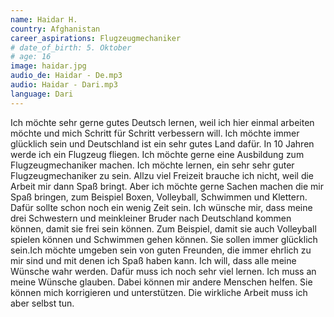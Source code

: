 ```yaml
---
name: Haidar H.
country: Afghanistan
career_aspirations: Flugzeugmechaniker
# date_of_birth: 5. Oktober
# age: 16
image: haidar.jpg
audio_de: Haidar - De.mp3
audio: Haidar - Dari.mp3
language: Dari
---
```


Ich möchte sehr gerne gutes Deutsch lernen, weil ich hier einmal arbeiten möchte und mich Schritt für Schritt verbessern will. Ich möchte immer glücklich sein und Deutschland ist ein sehr gutes Land dafür. In 10 Jahren werde ich ein Flugzeug fliegen. Ich möchte gerne eine Ausbildung zum Flugzeugmechaniker machen. Ich möchte lernen, ein sehr sehr guter Flugzeugmechaniker zu sein. Allzu viel Freizeit brauche ich nicht, weil die Arbeit mir dann Spaß bringt. Aber ich möchte gerne Sachen machen die mir Spaß bringen, zum Beispiel Boxen, Volleyball, Schwimmen und Klettern. Dafür sollte schon noch ein wenig Zeit sein. Ich wünsche mir, dass meine drei Schwestern und meinkleiner Bruder nach Deutschland kommen können, damit sie frei sein können. Zum Beispiel, damit sie auch Volleyball spielen können und Schwimmen gehen können. Sie sollen immer glücklich sein.Ich möchte umgeben sein von guten Freunden, die immer ehrlich zu mir sind und mit denen ich Spaß haben kann. Ich will, dass alle meine Wünsche wahr werden. Dafür muss ich noch sehr viel lernen. Ich muss an meine Wünsche glauben. Dabei können mir andere Menschen helfen. Sie können mich korrigieren und unterstützen. Die wirkliche Arbeit muss ich aber selbst tun. 